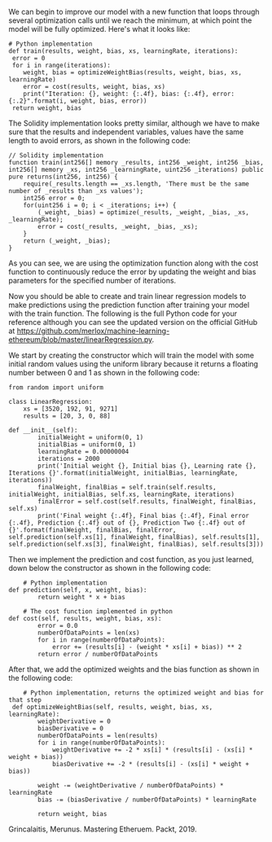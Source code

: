 We can begin to improve our model with a new function that loops through several optimization calls until we reach the minimum, at which point the model will be fully optimized. Here's what it looks like:

```
# Python implementation
def train(results, weight, bias, xs, learningRate, iterations):
 error = 0
 for i in range(iterations):
    weight, bias = optimizeWeightBias(results, weight, bias, xs, learningRate)
    error = cost(results, weight, bias, xs)
    print("Iteration: {}, weight: {:.4f}, bias: {:.4f}, error: {:.2}".format(i, weight, bias, error))
 return weight, bias
```

The Solidity implementation looks pretty similar, although we have to make sure that the results and independent variables, values have the same length to avoid errors, as shown in the following code:

```
// Solidity implementation
function train(int256[] memory _results, int256 _weight, int256 _bias, int256[] memory _xs, int256 _learningRate, uint256 _iterations) public pure returns(int256, int256) {
    require(_results.length == _xs.length, 'There must be the same number of _results than _xs values');
    int256 error = 0;
    for(uint256 i = 0; i < _iterations; i++) {
        (_weight, _bias) = optimize(_results, _weight, _bias, _xs, _learningRate);
        error = cost(_results, _weight, _bias, _xs);
    }
    return (_weight, _bias);
}
```

As you can see, we are using the optimization function along with the cost function to continuously reduce the error by updating the weight and bias parameters for the specified number of iterations.

Now you should be able to create and train linear regression models to make predictions using the prediction function after training your model with the train function. The following is the full Python code for your reference although you can see the updated version on the official GitHub at https://github.com/merlox/machine-learning-ethereum/blob/master/linearRegression.py.

We start by creating the constructor which will train the model with some initial random values using the uniform library because it returns a floating number between 0 and 1 as shown in the following code:

```
from random import uniform

class LinearRegression:
    xs = [3520, 192, 91, 9271]
    results = [20, 3, 0, 88]

def __init__(self):
        initialWeight = uniform(0, 1)
        initialBias = uniform(0, 1)
        learningRate = 0.00000004
        iterations = 2000
        print('Initial weight {}, Initial bias {}, Learning rate {}, Iterations {}'.format(initialWeight, initialBias, learningRate, iterations))
        finalWeight, finalBias = self.train(self.results, initialWeight, initialBias, self.xs, learningRate, iterations)
        finalError = self.cost(self.results, finalWeight, finalBias, self.xs)
        print('Final weight {:.4f}, Final bias {:.4f}, Final error {:.4f}, Prediction {:.4f} out of {}, Prediction Two {:.4f} out of {}'.format(finalWeight, finalBias, finalError, self.prediction(self.xs[1], finalWeight, finalBias), self.results[1], self.prediction(self.xs[3], finalWeight, finalBias), self.results[3]))
```
Then we implement the prediction and cost function, as you just learned, down below the constructor as shown in the following code:

```
    # Python implementation
def prediction(self, x, weight, bias):
        return weight * x + bias

    # The cost function implemented in python
def cost(self, results, weight, bias, xs):
        error = 0.0
        numberOfDataPoints = len(xs)
        for i in range(numberOfDataPoints):
            error += (results[i] - (weight * xs[i] + bias)) ** 2
        return error / numberOfDataPoints
```

After that, we add the optimized weights and the bias function as shown in the following code:

```
    # Python implementation, returns the optimized weight and bias for that step
 def optimizeWeightBias(self, results, weight, bias, xs, learningRate):
        weightDerivative = 0
        biasDerivative = 0
        numberOfDataPoints = len(results)
        for i in range(numberOfDataPoints):
            weightDerivative += -2 * xs[i] * (results[i] - (xs[i] * weight + bias))
            biasDerivative += -2 * (results[i] - (xs[i] * weight + bias))

        weight -= (weightDerivative / numberOfDataPoints) * learningRate
        bias -= (biasDerivative / numberOfDataPoints) * learningRate

        return weight, bias
```
Grincalaitis, Merunus. Mastering Etheruem. Packt, 2019.
